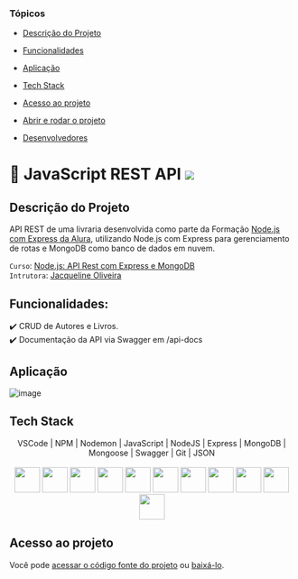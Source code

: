### Tópicos 

- [Descrição do Projeto](#descrição-do-projeto)

- [Funcionalidades](#funcionalidades)

- [Aplicação](#aplicação)

- [Tech Stack](#tech-stack)

- [Acesso ao projeto](#acesso-ao-projeto)

- [Abrir e rodar o projeto](#abrir-e-rodar-o-projeto)

- [Desenvolvedores](#desenvolvedores)

# :memo: JavaScript REST API <img src="http://img.shields.io/static/v1?label=STATUS&message=EM%20DESENVOLVIMENTO&color=GREEN&style=for-the-badge"/>

## Descrição do Projeto
API REST de uma livraria desenvolvida como parte da Formação <a href="https://cursos.alura.com.br/formacao-node-js-express">Node.js com Express da Alura</a>, utilizando Node.js com Express para gerenciamento de rotas e MongoDB como banco de dados em nuvem.

`Curso`: <a href="https://cursos.alura.com.br/course/nodejs-api-rest-express-mongodb">Node.js: API Rest com Express e MongoDB</a><br>
`Intrutora`: <a href="https://cursos.alura.com.br/user/jacqueline-r-oliveira">Jacqueline Oliveira</a>

## Funcionalidades:
:heavy_check_mark: CRUD de Autores e Livros. <br>
:heavy_check_mark:  Documentação da API via Swagger em <url-do-projeto>/api-docs

  
## Aplicação
![image](https://user-images.githubusercontent.com/1513309/217244900-f19e52e0-8b61-4d5b-94a4-3b7b1c0295d7.png)

## Tech Stack
<p align="center">
VSCode
  | 
  NPM 
  | 
  Nodemon 
  | 
  JavaScript 
  | 
  NodeJS 
  | 
  Express 
  | 
  MongoDB 
  | 
  Mongoose 
  | 
  Swagger 
  | 
  Git 
  | 
  JSON 
  
  <br>
  <br>
  
  <img height="45" src="https://cdn.jsdelivr.net/gh/devicons/devicon/icons/vscode/vscode-original-wordmark.svg" />

  <img height="45" src="https://cdn.jsdelivr.net/gh/devicons/devicon/icons/npm/npm-original-wordmark.svg" />

  <img height="45" src="https://user-images.githubusercontent.com/13700/35731649-652807e8-080e-11e8-88fd-1b2f6d553b2d.png" />

  <img height="45" src="https://cdn.jsdelivr.net/gh/devicons/devicon/icons/javascript/javascript-plain.svg" />
  <img height="45" src="https://cdn.jsdelivr.net/gh/devicons/devicon/icons/nodejs/nodejs-original-wordmark.svg" />
  <img height="45" src="https://cdn.jsdelivr.net/gh/devicons/devicon/icons/express/express-original.svg" />

  <img height="45" src="https://cdn.jsdelivr.net/gh/devicons/devicon/icons/mongodb/mongodb-original-wordmark.svg" />
  <img height="45" src="https://mongoosejs.com/docs/images/mongoose5_62x30_transparent.png" />

  <img height="45" src="https://static1.smartbear.co/swagger/media/assets/images/swagger_logo.svg" />
  <img height="45" src="https://cdn.jsdelivr.net/gh/devicons/devicon/icons/git/git-original-wordmark.svg" />

  <img height="45" src="https://www.opc-router.de/wp-content/uploads/2020/08/what-is-json_600x250px.jpg" />
  </p>

## Acesso ao projeto

Você pode [acessar o código fonte do projeto](https://github.com/uiratan/node-express) ou [baixá-lo](https://github.com/uiratan/node-express/archive/refs/heads/main.zip).

